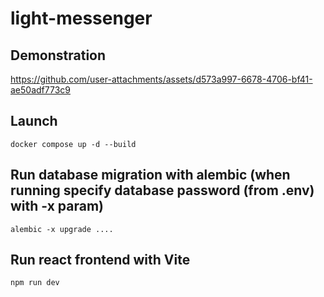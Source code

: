 # light-messenger
## Demonstration
https://github.com/user-attachments/assets/d573a997-6678-4706-bf41-ae50adf773c9


## Launch
```
docker compose up -d --build
```
## Run database migration with alembic (when running specify database password (from .env) with -x param)
```
alembic -x upgrade ....
```
## Run react frontend with Vite
```
npm run dev
```
